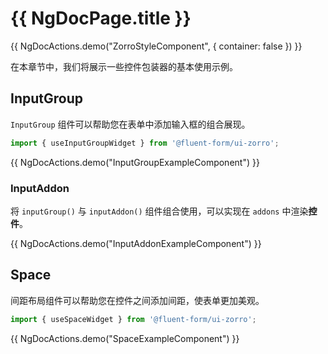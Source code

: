 # {{ NgDocPage.title }}

{{ NgDocActions.demo("ZorroStyleComponent", { container: false }) }}

在本章节中，我们将展示一些控件包装器的基本使用示例。

## InputGroup

`InputGroup` 组件可以帮助您在表单中添加输入框的组合展现。

```ts
import { useInputGroupWidget } from '@fluent-form/ui-zorro';
```

{{ NgDocActions.demo("InputGroupExampleComponent") }}

### InputAddon

将 `inputGroup()` 与 `inputAddon()` 组件组合使用，可以实现在 `addons` 中渲染**控件**。

{{ NgDocActions.demo("InputAddonExampleComponent") }}

## Space

间距布局组件可以帮助您在控件之间添加间距，使表单更加美观。

```ts
import { useSpaceWidget } from '@fluent-form/ui-zorro';
```

{{ NgDocActions.demo("SpaceExampleComponent") }}
